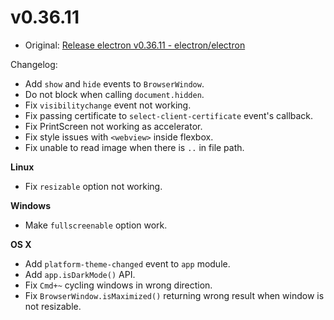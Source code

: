 # v0.36.11

* Original: [Release electron v0.36.11 - electron/electron](https://github.com/electron/electron/releases/tag/v0.36.11)

Changelog:

* Add `show` and `hide` events to `BrowserWindow`.
* Do not block when calling `document.hidden`.
* Fix `visibilitychange` event not working.
* Fix passing certificate to `select-client-certificate` event's callback.
* Fix PrintScreen not working as accelerator.
* Fix style issues with `<webview>` inside flexbox.
* Fix unable to read image when there is `..` in file path.

**Linux**

* Fix `resizable` option not working.

**Windows**

* Make `fullscreenable` option work.

**OS X**

* Add `platform-theme-changed` event to `app` module.
* Add `app.isDarkMode()` API.
* Fix `Cmd+~` cycling windows in wrong direction.
* Fix `BrowserWindow.isMaximized()` returning wrong result when window is not resizable.
